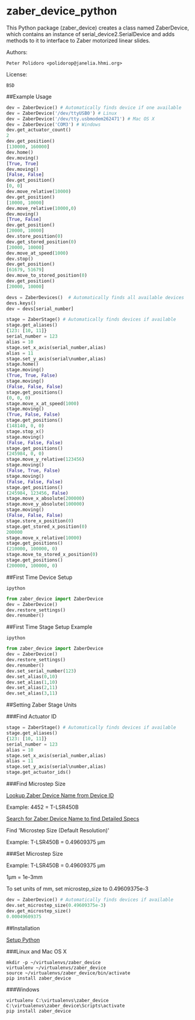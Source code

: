 zaber_device_python
===================

This Python package (zaber\_device) creates a class named ZaberDevice,
which contains an instance of serial\_device2.SerialDevice and adds
methods to it to interface to Zaber motorized linear slides.

Authors:

    Peter Polidoro <polidorop@janelia.hhmi.org>

License:

    BSD

##Example Usage

```python
dev = ZaberDevice() # Automatically finds device if one available
dev = ZaberDevice('/dev/ttyUSB0') # Linux
dev = ZaberDevice('/dev/tty.usbmodem262471') # Mac OS X
dev = ZaberDevice('COM3') # Windows
dev.get_actuator_count()
2
dev.get_position()
[130000, 160000]
dev.home()
dev.moving()
[True, True]
dev.moving()
[False, False]
dev.get_position()
[0, 0]
dev.move_relative(10000)
dev.get_position()
[10000, 10000]
dev.move_relative(10000,0)
dev.moving()
[True, False]
dev.get_position()
[20000, 10000]
dev.store_position(0)
dev.get_stored_position(0)
[20000, 10000]
dev.move_at_speed(1000)
dev.stop()
dev.get_position()
[61679, 51679]
dev.move_to_stored_position(0)
dev.get_position()
[20000, 10000]
```

```python
devs = ZaberDevices()  # Automatically finds all available devices
devs.keys()
dev = devs[serial_number]
```

```python
stage = ZaberStage() # Automatically finds devices if available
stage.get_aliases()
{123: [10, 11]}
serial_number = 123
alias = 10
stage.set_x_axis(serial_number,alias)
alias = 11
stage.set_y_axis(serial\number,alias)
stage.home()
stage.moving()
(True, True, False)
stage.moving()
(False, False, False)
stage.get_positions()
(0, 0, 0)
stage.move_x_at_speed(1000)
stage.moving()
(True, False, False)
stage.get_positions()
(148140, 0, 0)
stage.stop_x()
stage.moving()
(False, False, False)
stage.get_positions()
(245984, 0, 0)
stage.move_y_relative(123456)
stage.moving()
(False, True, False)
stage.moving()
(False, False, False)
stage.get_positions()
(245984, 123456, False)
stage.move_x_absolute(200000)
stage.move_y_absolute(100000)
stage.moving()
(False, False, False)
stage.store_x_position(0)
stage.get_stored_x_position(0)
200000
stage.move_x_relative(10000)
stage.get_positions()
(210000, 100000, 0)
stage.move_to_stored_x_position(0)
stage.get_positions()
(200000, 100000, 0)
```

##First Time Device Setup

```shell
ipython
```

```python
from zaber_device import ZaberDevice
dev = ZaberDevice()
dev.restore_settings()
dev.renumber()
```

##First Time Stage Setup Example

```shell
ipython
```

```python
from zaber_device import ZaberDevice
dev = ZaberDevice()
dev.restore_settings()
dev.renumber()
dev.set_serial_number(123)
dev.set_alias(0,10)
dev.set_alias(1,10)
dev.set_alias(2,11)
dev.set_alias(3,11)
```

##Setting Zaber Stage Units

###Find Actuator ID

```python
stage = ZaberStage() # Automatically finds devices if available
stage.get_aliases()
{123: [10, 11]}
serial_number = 123
alias = 10
stage.set_x_axis(serial_number,alias)
alias = 11
stage.set_y_axis(serial\number,alias)
stage.get_actuator_ids()
```

###Find Microstep Size

[Lookup Zaber Device Name from Device ID](http://www.zaber.com/support/?tab=ID%20Mapping#tabs)

Example: 4452 = T-LSR450B

[Search for Zaber Device Name to find Detailed Specs](http://zaber.com/products/)

Find 'Microstep Size (Default Resolution)'

Example: T-LSR450B = 0.49609375 µm

###Set Microstep Size

Example: T-LSR450B = 0.49609375 µm

1µm = 1e-3mm

To set units of mm, set microstep_size to 0.49609375e-3

```python
dev = ZaberDevice() # Automatically finds devices if available
dev.set_microstep_size(0.49609375e-3)
dev.get_microstep_size()
0.00049609375
```

##Installation

[Setup Python](https://github.com/janelia-pypi/python_setup)

###Linux and Mac OS X

```shell
mkdir -p ~/virtualenvs/zaber_device
virtualenv ~/virtualenvs/zaber_device
source ~/virtualenvs/zaber_device/bin/activate
pip install zaber_device
```

###Windows

```shell
virtualenv C:\virtualenvs\zaber_device
C:\virtualenvs\zaber_device\Scripts\activate
pip install zaber_device
```

